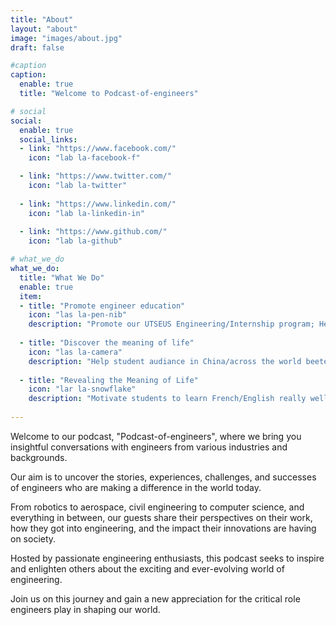 ```yaml
---
title: "About"
layout: "about"
image: "images/about.jpg"
draft: false

#caption
caption:
  enable: true
  title: "Welcome to Podcast-of-engineers"

# social
social:
  enable: true
  social_links:
  - link: "https://www.facebook.com/"
    icon: "lab la-facebook-f"

  - link: "https://www.twitter.com/"
    icon: "lab la-twitter"
    
  - link: "https://www.linkedin.com/"
    icon: "lab la-linkedin-in"
    
  - link: "https://www.github.com/"
    icon: "lab la-github"

# what_we_do
what_we_do:
  title: "What We Do"
  enable: true
  item:
  - title: "Promote engineer education"
    icon: "las la-pen-nib"
    description: "Promote our UTSEUS Engineering/Internship program; Help student audiance in SHU better understand our program."
    
  - title: "Discover the meaning of life"
    icon: "las la-camera"
    description: "Help student audiance in China/across the world beeter undertand how to succeed university life, career life and life in general."
    
  - title: "Revealing the Meaning of Life"
    icon: "lar la-snowflake"
    description: "Motivate students to learn French/English really well."
 
---
```

Welcome to our podcast, "Podcast-of-engineers", where we bring you insightful conversations with engineers from various industries and backgrounds.

Our aim is to uncover the stories, experiences, challenges, and successes of engineers who are making a difference in the world today. 

From robotics to aerospace, civil engineering to computer science, and everything in between, our guests share their perspectives on their work, how they got into engineering, and the impact their innovations are having on society. 

Hosted by passionate engineering enthusiasts, this podcast seeks to inspire and enlighten others about the exciting and ever-evolving world of engineering. 

Join us on this journey and gain a new appreciation for the critical role engineers play in shaping our world.